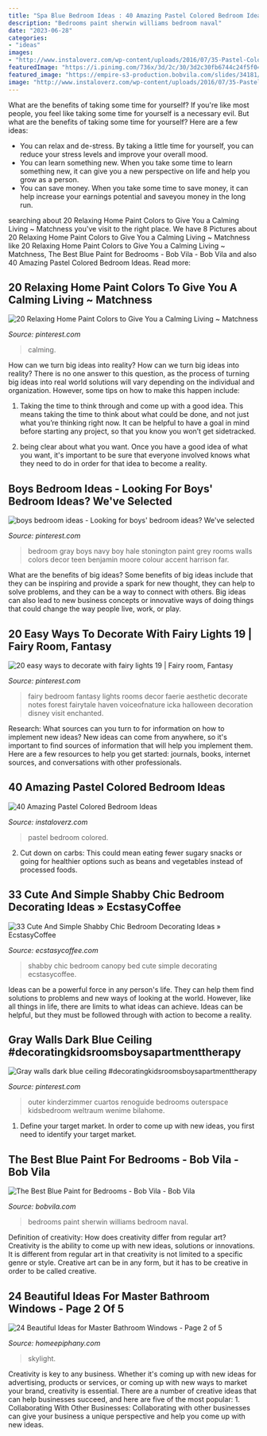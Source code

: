 ```yaml
---
title: "Spa Blue Bedroom Ideas : 40 Amazing Pastel Colored Bedroom Ideas"
description: "Bedrooms paint sherwin williams bedroom naval"
date: "2023-06-28"
categories:
- "ideas"
images:
- "http://www.instaloverz.com/wp-content/uploads/2016/07/35-Pastel-Colored-Bedroom.jpg"
featuredImage: "https://i.pinimg.com/736x/3d/2c/30/3d2c30fb6744c24f5f045cf132a92241.jpg"
featured_image: "https://empire-s3-production.bobvila.com/slides/34181/original/Sherwin_Williams_Naval_Bedroom.jpg?1570659217"
image: "http://www.instaloverz.com/wp-content/uploads/2016/07/35-Pastel-Colored-Bedroom.jpg"
---
```



What are the benefits of taking some time for yourself?
If you're like most people, you feel like taking some time for yourself is a necessary evil. But what are the benefits of taking some time for yourself? Here are a few ideas: 
- You can relax and de-stress. By taking a little time for yourself, you can reduce your stress levels and improve your overall mood. 
- You can learn something new. When you take some time to learn something new, it can give you a new perspective on life and help you grow as a person. 
- You can save money. When you take some time to save money, it can help increase your earnings potential and saveyou money in the long run.

	

		
searching about 20 Relaxing Home Paint Colors to Give You a Calming Living ~ Matchness you've visit to the right place. We have 8 Pictures about 20 Relaxing Home Paint Colors to Give You a Calming Living ~ Matchness like 20 Relaxing Home Paint Colors to Give You a Calming Living ~ Matchness, The Best Blue Paint for Bedrooms - Bob Vila - Bob Vila and also 40 Amazing Pastel Colored Bedroom Ideas. Read more:
		
    
## 20 Relaxing Home Paint Colors To Give You A Calming Living ~ Matchness

<img loading=lazy src="https://i.pinimg.com/736x/3d/2c/30/3d2c30fb6744c24f5f045cf132a92241.jpg" onerror="this.onerror=null;this.src='https://tse1.mm.bing.net/th?id=OIP.NbPkNWdc4NBHSXo64dvadAHaLH&amp;pid=15.1';" alt="20 Relaxing Home Paint Colors to Give You a Calming Living ~ Matchness">

_Source: pinterest.com_

>calming. 

	

How can we turn big ideas into reality?
How can we turn big ideas into reality? There is no one answer to this question, as the process of turning big ideas into real world solutions will vary depending on the individual and organization. However, some tips on how to make this happen include:
1) Taking the time to think through and come up with a good idea. This means taking the time to think about what could be done, and not just what you’re thinking right now. It can be helpful to have a goal in mind before starting any project, so that you know you won’t get sidetracked.

2) being clear about what you want. Once you have a good idea of what you want, it's important to be sure that everyone involved knows what they need to do in order for that idea to become a reality.

    
## Boys Bedroom Ideas - Looking For Boys&#039; Bedroom Ideas? We&#039;ve Selected

<img loading=lazy src="https://i.pinimg.com/736x/b2/57/67/b257678b8a8492efb420b1561b8c25f5--gray-boys-rooms-gray-living-rooms.jpg" onerror="this.onerror=null;this.src='https://tse4.mm.bing.net/th?id=OIP.t3wIb2SRN3arwPi4R5sd4wHaLE&amp;pid=15.1';" alt="boys bedroom ideas - Looking for boys&#039; bedroom ideas? We&#039;ve selected">

_Source: pinterest.com_

>bedroom gray boys navy boy hale stonington paint grey rooms walls colors decor teen benjamin moore colour accent harrison far. 

	

What are the benefits of big ideas?
Some benefits of big ideas include that they can be inspiring and provide a spark for new thought, they can help to solve problems, and they can be a way to connect with others. Big ideas can also lead to new business concepts or innovative ways of doing things that could change the way people live, work, or play.

    
## 20 Easy Ways To Decorate With Fairy Lights 19 | Fairy Room, Fantasy

<img loading=lazy src="https://i.pinimg.com/736x/cc/de/8a/ccde8a0d88844bbac1159d318aa43499.jpg" onerror="this.onerror=null;this.src='https://tse2.mm.bing.net/th?id=OIP.sNFlVsvZKfETC9AM2Ki1rwHaKJ&amp;pid=15.1';" alt="20 easy ways to decorate with fairy lights 19 | Fairy room, Fantasy">

_Source: pinterest.com_

>fairy bedroom fantasy lights rooms decor faerie aesthetic decorate notes forest fairytale haven voiceofnature icka halloween decoration disney visit enchanted. 

	

Research: What sources can you turn to for information on how to implement new ideas?
New ideas can come from anywhere, so it's important to find sources of information that will help you implement them. Here are a few resources to help you get started: journals, books, internet sources, and conversations with other professionals.

    
## 40 Amazing Pastel Colored Bedroom Ideas

<img loading=lazy src="http://www.instaloverz.com/wp-content/uploads/2016/07/35-Pastel-Colored-Bedroom.jpg" onerror="this.onerror=null;this.src='https://tse4.mm.bing.net/th?id=OIP.F05d33x28NPw_mMATUKQ4gHaKy&amp;pid=15.1';" alt="40 Amazing Pastel Colored Bedroom Ideas">

_Source: instaloverz.com_

>pastel bedroom colored. 

	

2. Cut down on carbs: This could mean eating fewer sugary snacks or going for healthier options such as beans and vegetables instead of processed foods.

    
## 33 Cute And Simple Shabby Chic Bedroom Decorating Ideas » EcstasyCoffee

<img loading=lazy src="https://i2.wp.com/www.ecstasycoffee.com/wp-content/uploads/2016/08/Shabby-Chic-Kids-Bedroom-With-A-Canopy-Bed.jpg" onerror="this.onerror=null;this.src='https://tse2.mm.bing.net/th?id=OIP.oVXacVJx3FoYQ5XCMhbWGAHaJ4&amp;pid=15.1';" alt="33 Cute And Simple Shabby Chic Bedroom Decorating Ideas » EcstasyCoffee">

_Source: ecstasycoffee.com_

>shabby chic bedroom canopy bed cute simple decorating ecstasycoffee. 

	

Ideas can be a powerful force in any person's life. They can help them find solutions to problems and new ways of looking at the world. However, like all things in life, there are limits to what ideas can achieve. Ideas can be helpful, but they must be followed through with action to become a reality.

    
## Gray Walls Dark Blue Ceiling #decoratingkidsroomsboysapartmenttherapy

<img loading=lazy src="https://i.pinimg.com/736x/88/c3/dd/88c3dd92d6f4ce2d416e59c417b13a4d.jpg" onerror="this.onerror=null;this.src='https://tse3.mm.bing.net/th?id=OIP.iOgx_SSf3RvELqk1EP0ovgHaJ3&amp;pid=15.1';" alt="Gray walls dark blue ceiling #decoratingkidsroomsboysapartmenttherapy">

_Source: pinterest.com_

>outer kinderzimmer cuartos renoguide bedrooms outerspace kidsbedroom weltraum wenime bilahome. 

	

1. Define your target market. In order to come up with new ideas, you first need to identify your target market.

    
## The Best Blue Paint For Bedrooms - Bob Vila - Bob Vila

<img loading=lazy src="https://empire-s3-production.bobvila.com/slides/34181/original/Sherwin_Williams_Naval_Bedroom.jpg?1570659217" onerror="this.onerror=null;this.src='https://tse4.mm.bing.net/th?id=OIP.V5QnZh0LxgrWnS6IZp6UNgHaJ4&amp;pid=15.1';" alt="The Best Blue Paint for Bedrooms - Bob Vila - Bob Vila">

_Source: bobvila.com_

>bedrooms paint sherwin williams bedroom naval. 

	

Definition of creativity: How does creativity differ from regular art?
Creativity is the ability to come up with new ideas, solutions or innovations. It is different from regular art in that creativity is not limited to a specific genre or style. Creative art can be in any form, but it has to be creative in order to be called creative.

    
## 24 Beautiful Ideas For Master Bathroom Windows - Page 2 Of 5

<img loading=lazy src="https://homeepiphany.com/wp-content/uploads/2016/07/24-Beautiful-Ideas-for-Master-Bathroom-Windows-9.jpg" onerror="this.onerror=null;this.src='https://tse2.mm.bing.net/th?id=OIP._b-ny0XxHnq3JirTW9_jLQHaLH&amp;pid=15.1';" alt="24 Beautiful Ideas for Master Bathroom Windows - Page 2 of 5">

_Source: homeepiphany.com_

>skylight. 

	

Creativity is key to any business. Whether it's coming up with new ideas for advertising, products or services, or coming up with new ways to market your brand, creativity is essential. There are a number of creative ideas that can help businesses succeed, and here are five of the most popular: 1. Collaborating With Other Businesses: Collaborating with other businesses can give your business a unique perspective and help you come up with new ideas.

